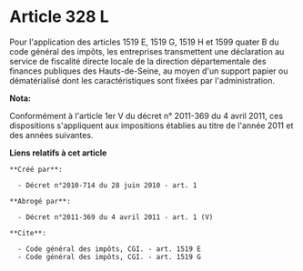 # Article 328 L

Pour l'application des articles 1519 E, 1519 G, 1519 H et 1599 quater B du code général des impôts, les entreprises
transmettent une déclaration au service de fiscalité directe locale de la direction départementale des finances publiques des
Hauts-de-Seine, au moyen d'un support papier ou dématérialisé dont les caractéristiques sont fixées par l'administration.

**Nota:**

Conformément à l'article 1er V du décret n° 2011-369 du 4 avril 2011, ces dispositions s'appliquent aux impositions établies
au titre de l'année 2011 et des années suivantes.

**Liens relatifs à cet article**

	**Créé par**:

	  - Décret n°2010-714 du 28 juin 2010 - art. 1

	**Abrogé par**:

	  - Décret n°2011-369 du 4 avril 2011 - art. 1 (V)

	**Cite**:

	  - Code général des impôts, CGI. - art. 1519 E
	  - Code général des impôts, CGI. - art. 1519 G
